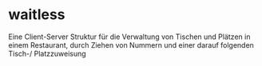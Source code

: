 # waitless
Eine Client-Server Struktur für die Verwaltung von Tischen und Plätzen in einem Restaurant, durch Ziehen von Nummern und einer darauf folgenden Tisch-/ Platzzuweisung
